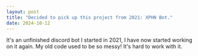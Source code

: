 ```yaml
---
layout: post
title: "Decided to pick up this project from 2021: XPHN Bot."
date: 2024-10-12
---
```


It's an unfinished discord bot I started in 2021, I have now started working on it again. My old code used to be so messy! It's hard to work with it.
